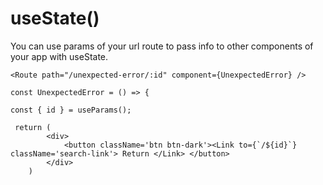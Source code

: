# useState\(\)

You can use params of your url route to pass info to other components of your app with useState.



```text
<Route path="/unexpected-error/:id" component={UnexpectedError} />

const UnexpectedError = () => {

const { id } = useParams();

 return (
        <div>
            <button className='btn btn-dark'><Link to={`/${id}`} className='search-link'> Return </Link> </button>
        </div>
    )
```

